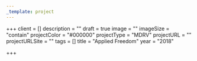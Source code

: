 ```yaml
---
_template: project
---
```


+++
client = []
description = ""
draft = true
image = ""
imageSize = "contain"
projectColor = "#000000"
projectType = "MDRV"
projectURL = ""
projectURLSite = ""
tags = []
title = "Applied Freedom"
year = "2018"

+++
